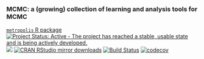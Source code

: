 ### MCMC: a (growing) collection of learning and analysis tools for MCMC

[`metropolis` R package](R/metropolis/README.md)  [![Project Status: Active - The project has reached a stable, usable state and is being actively developed.](http://www.repostatus.org/badges/latest/active.svg)](http://www.repostatus.org/#active) [![](http://www.r-pkg.org/badges/version/metropolis)](http://www.r-pkg.org/pkg/metropolis)
[![CRAN RStudio mirror downloads](http://cranlogs.r-pkg.org/badges/metropolis)](http://www.r-pkg.org/pkg/metropolis) [![Build Status](https://travis-ci.com/alexpkeil1/mcmc.svg?branch=master)](https://travis-ci.com/alexpkeil1/mcmc) [![codecov](https://codecov.io/gh/alexpkeil1/mcmc/branch/master/graph/badge.svg)](https://codecov.io/gh/alexpkeil1/mcmc)
